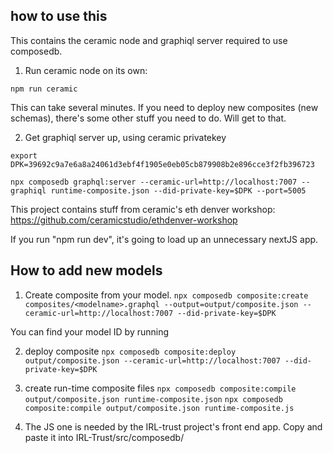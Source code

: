 
## how to use this
This contains the ceramic node and graphiql server required to use composedb.

1. Run ceramic node on its own:

```npm run ceramic```

This can take several minutes. 
If you need to deploy new composites (new schemas), there's some other stuff you need to do. Will get to that.


2. Get graphiql server up, using ceramic privatekey


```export DPK=39692c9a7e6a8a24061d3ebf4f1905e0eb05cb879908b2e896cce3f2fb396723```

```npx composedb graphql:server --ceramic-url=http://localhost:7007 --graphiql runtime-composite.json --did-private-key=$DPK --port=5005```



This project contains stuff from ceramic's eth denver workshop:
https://github.com/ceramicstudio/ethdenver-workshop

If you run "npm run dev", it's going to load up an unnecessary nextJS app. 

## How to add new models

1. Create composite from your model. 
```npx composedb composite:create composites/<modelname>.graphql --output=output/composite.json --ceramic-url=http://localhost:7007 --did-private-key=$DPK```

You can find your model ID by running 

2. deploy composite
```npx composedb composite:deploy output/composite.json --ceramic-url=http://localhost:7007 --did-private-key=$DPK```

3. create run-time composite files
```npx composedb composite:compile output/composite.json runtime-composite.json```
```npx composedb composite:compile output/composite.json runtime-composite.js```

4. The JS one is needed by the IRL-trust project's front end app. 
Copy and paste it into IRL-Trust/src/composedb/


